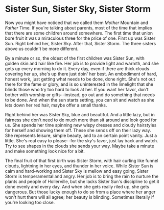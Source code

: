 # Sister Sun, Sister Sky, Sister Storm

Now you might have noticed that we called them *Mother* Mountain and *Father* Time. If you're talking about parents, most of the time that implies that there are some children around somewhere. The first time that union bore fruit it was a miraculous three for the price of one. First up was Sister Sun. Right behind her, Sister Sky. After that, Sister Storm. The three sisters above us couldn't be more different.

By a minute or so, the oldest of the first children was Sister Sun, with golden skin and hair like fire. Her job is to provide light and warmth, and she gets up every morning to do it. Every day, even if there are thick clouds covering her up, she's up there just doin' her best. An embodiment of hard, honest work, just getting what needs to be done, done right. She's not out there for the fame or glory, and is so uninterested in the limelight that she blinds those who try too hard to look at her. If you want her favor, don't bother with worship or gifts--instead, go out and do something that needs to be done. And when the sun starts setting, you can sit and watch as she lets down her red hair, maybe offer a small thanks.

Right behind her was Sister Sky, blue and beautiful. And a little lazy, but in fairness she don't need to do much more than sit around and look good for us. She spends her time spinning new wispy dresses and cloudy hairstyles for herself and showing them off. These she sends off on their lazy way. She represents leisure, simple beauty, and to an certain point vanity. Just a little. She's real easy to please--for the sky's favor, just lay back and watch. Try to see shapes in the clouds she sends your way. Maybe take a minute and make something look nice for a bit.

The final fruit of that first birth was Sister Storm, with hair curling like funnel clouds, lightning in her eyes, and thunder in her voice. While Sister Sun is calm and hard-working and Sister Sky is mellow and easy going, Sister Storm is temperamental and angry. Her job is to bring the rain to nurture the plants and people of Hollerville, but she lacks Sister Sun's discipline to get it done evenly and every day. And when she gets really riled up, she gets dangerous. But those lucky enough to do so from a place where her anger won't hurt them will all agree; her beauty is blinding. Sometimes literally if you're looking too close.